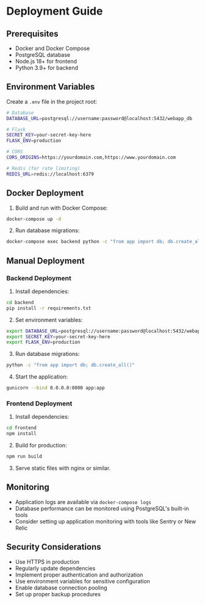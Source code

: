 # Deployment Guide

## Prerequisites

- Docker and Docker Compose
- PostgreSQL database
- Node.js 18+ for frontend
- Python 3.9+ for backend

## Environment Variables

Create a `.env` file in the project root:

```bash
# Database
DATABASE_URL=postgresql://username:password@localhost:5432/webapp_db

# Flask
SECRET_KEY=your-secret-key-here
FLASK_ENV=production

# CORS
CORS_ORIGINS=https://yourdomain.com,https://www.yourdomain.com

# Redis (for rate limiting)
REDIS_URL=redis://localhost:6379
```

## Docker Deployment

1. Build and run with Docker Compose:

```bash
docker-compose up -d
```

2. Run database migrations:

```bash
docker-compose exec backend python -c "from app import db; db.create_all()"
```

## Manual Deployment

### Backend Deployment

1. Install dependencies:

```bash
cd backend
pip install -r requirements.txt
```

2. Set environment variables:

```bash
export DATABASE_URL=postgresql://username:password@localhost:5432/webapp_db
export SECRET_KEY=your-secret-key-here
export FLASK_ENV=production
```

3. Run database migrations:

```bash
python -c "from app import db; db.create_all()"
```

4. Start the application:

```bash
gunicorn --bind 0.0.0.0:8000 app:app
```

### Frontend Deployment

1. Install dependencies:

```bash
cd frontend
npm install
```

2. Build for production:

```bash
npm run build
```

3. Serve static files with nginx or similar.

## Monitoring

- Application logs are available via `docker-compose logs`
- Database performance can be monitored using PostgreSQL's built-in tools
- Consider setting up application monitoring with tools like Sentry or New Relic

## Security Considerations

- Use HTTPS in production
- Regularly update dependencies
- Implement proper authentication and authorization
- Use environment variables for sensitive configuration
- Enable database connection pooling
- Set up proper backup procedures
